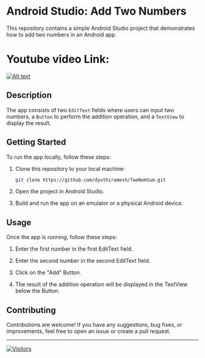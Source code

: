 # Android Studio: Add Two Numbers

This repository contains a simple Android Studio project that demonstrates how to add two numbers in an Android app.

# Youtube video Link:
[![Alt text](https://img.youtube.com/vi/08xgPc1ToTU/0.jpg)](https://www.youtube.com/watch?v=08xgPc1ToTU)

## Description

The app consists of two `EditText` fields where users can input two numbers, a `Button` to perform the addition operation, and a `TextView` to display the result.

## Getting Started

To run the app locally, follow these steps:

1. Clone this repository to your local machine:

   ```bash
   git clone https://github.com/dyuthiramesh/TwoNumSum.git
   ```

2. Open the project in Android Studio.

3. Build and run the app on an emulator or a physical Android device.

## Usage

Once the app is running, follow these steps:

1. Enter the first number in the first EditText field.

2. Enter the second number in the second EditText field.

3. Click on the "Add" Button.

4. The result of the addition operation will be displayed in the TextView below the Button.

## Contributing

Contributions are welcome! If you have any suggestions, bug fixes, or improvements, feel free to open an issue or create a pull request.

---

[![Visitors](https://api.visitorbadge.io/api/visitors?path=https%3A%2F%2Fgithub.com%2Fdyuthiramesh%2FTwoNumSum&labelColor=%23697689&countColor=%23ffa500)](https://github.com/dyuthiramesh/TwoNumSum)

